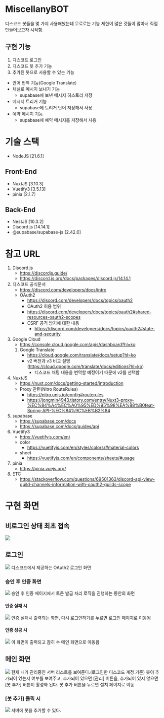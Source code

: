 # MiscellanyBOT

디스코드 봇들을 몇 가지 사용해봤는데 무료로는 기능 제한이 많은 것들이 많아서 직접 만들어보고자 시작함.

## 구현 기능

1. 디스코드 로그인
2. 디스코드 봇 추가 기능
3. 추가된 봇으로 사용할 수 있는 기능

- 언어 번역 기능(Google Translate)
- 채널로 메시지 보내기 기능
  - supabase에 보낸 메시지 히스토리 저장
- 메시지 트리거 기능
  - supabase에 트리거 단어 저장해서 사용
- 예약 메시지 기능
  - supabase에 예약 메시지를 저장해서 사용

# 기술 스택

- NodeJS [21.6.1]

## Front-End

- NuxtJS [3.10.3]
- Vuetify3 [3.5.13]
- pinia [2.1.7]

## Back-End

- NestJS [10.3.2]
- Discord.js [14.14.1]
- @supabase/supabase-js [2.42.0]

# 참고 URL

1. Discord.js
   - https://discordjs.guide/
   - https://discord.js.org/docs/packages/discord.js/14.14.1
2. 디스코드 공식문서
   - https://discord.com/developers/docs/intro
   - OAuth2
     - https://discord.com/developers/docs/topics/oauth2
     - OAuth2 허용 범위
     - https://discord.com/developers/docs/topics/oauth2#shared-resources-oauth2-scopes
     - CSRF 공격 방지에 대한 내용
       - https://discord.com/developers/docs/topics/oauth2#state-and-security
3. Google Cloud
   - https://console.cloud.google.com/apis/dashboard?hl=ko
   1. Google Translate
      - https://cloud.google.com/translate/docs/setup?hl=ko
      - v2 버전과 v3 비교 설명 (https://cloud.google.com/translate/docs/editions?hl=ko)
        - 디스코드 채팅 내용을 번역할 예정이기 때문에 v2를 선택함
4. NuxtJS
   - https://nuxt.com/docs/getting-started/introduction
   - Proxy 관련(Nitro RouteRules)
     - https://nitro.unjs.io/config#routerules
     - https://jongmin4943.tistory.com/entry/Nuxt3-proxy-%EC%84%A4%EC%A0%95%ED%95%98%EA%B8%B0feat-Spring-API-%EC%84%9C%EB%B2%84
5. supabase
   - https://supabase.com/docs
   - https://supabase.com/docs/guides/api
6. Vuetify3
   - https://vuetifyjs.com/en/
   - color
     - https://vuetifyjs.com/en/styles/colors/#material-colors
   - sheet
     - https://vuetifyjs.com/en/components/sheets/#usage
7. pinia
   - https://pinia.vuejs.org/
8. ETC
   - https://stackoverflow.com/questions/69501363/discord-api-view-guild-channels-information-with-oauth2-guilds-scope

# 구현 화면

## 비로그인 상태 최초 접속

<img src="images/1.png"/>

## 로그인

<img src="images/2.png" />
디스코드에서 제공하는 OAuth2 로그인 화면

### 승인 후 인증 화면

<img src="images/3.png"/>
승인 후 인증 페이지에서 토큰 발급 처리 로직을 진행하는 동안의 화면

#### 인증 실패 시

<img src="images/4.png"/>
인증 실패시 출력되는 화면, 다시 로그인하기를 누르면 로그인 페이지로 이동됨

#### 인증 성공 시

<img src="images/5.png"/>
이 화면이 출력되고 잠히 수 메인 화면으로 이동됨

## 메인 화면

<img src="images/6.png"/>
현재 내가 관리중인 서버 리스트를 보여준다.(로그인한 디스코드 계정 기준)   
봇이 추가되어 있는지 여부를 보여주고, 추가되어 있으면 [관리] 버튼을, 추가되어 있지 않으면 [봇 추가] 버튼이 활성화 된다.   
봇 추가 버튼을 누르면 설치 페이지로 이동

### [봇 추가] 클릭 시

<img src="images/7.png"/>
서버에 봇을 추가할 수 있다.
